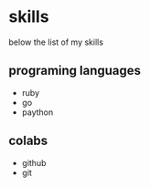 # skills
below the list of my skills
## programing languages 
- ruby
- go
- paython
## colabs 
- github
- git 
